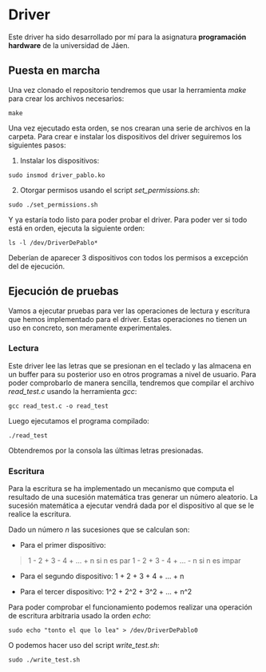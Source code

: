 ﻿
# Driver

Este driver ha sido desarrollado por mí para la asignatura **programación hardware** de la universidad de Jáen.

## Puesta en marcha

Una vez clonado el repositorio tendremos que usar la herramienta _make_ para crear los archivos necesarios:

```console
make
```

Una vez ejecutado esta orden, se nos crearan una serie de archivos en la carpeta. Para crear e instalar los dispositivos del driver seguiremos los siguientes pasos:

1. Instalar los dispositivos:

```console
sudo insmod driver_pablo.ko
```

2. Otorgar permisos usando el script _set_permissions.sh_:

```console
sudo ./set_permissions.sh
```

Y ya estaría todo listo para poder probar el driver. Para poder ver si todo está en orden, ejecuta la siguiente orden:

```console
ls -l /dev/DriverDePablo*
```

Deberían de aparecer 3 dispositivos con todos los permisos a excepción del de ejecución.

## Ejecución de pruebas

Vamos a ejecutar pruebas para ver las operaciones de lectura y escritura que hemos implementado para el driver. Estas operaciones no tienen un uso en concreto, son meramente experimentales.

### Lectura

Este driver lee las letras que se presionan en el teclado y las almacena en un buffer para su posterior uso en otros programas a nivel de usuario. Para poder comprobarlo de manera sencilla, tendremos que compilar el archivo _read_test.c_ usando la herramienta _gcc_:

```console
gcc read_test.c -o read_test
```

Luego ejecutamos el programa compilado:

```console
./read_test
```

Obtendremos por la consola las últimas letras presionadas.

### Escritura

Para la escritura se ha implementado un mecanismo que computa el resultado de una sucesión matemática tras generar un número aleatorio. La sucesión matemática a ejecutar vendrá dada por el dispositivo al que se le realice la escritura.

Dado un número _n_ las sucesiones que se calculan son:

- Para el primer dispositivo: 
> 1 - 2 + 3 - 4 + ... + n si n es par
> 1 - 2 + 3 - 4 + ... - n si n es impar 

- Para el segundo dispositivo: 1 + 2 + 3 + 4 + ... + n

- Para el tercer dispositivo: 1^2  + 2^2 + 3^2 + ... + n^2 

Para poder comprobar el funcionamiento podemos realizar una operación de escritura arbitraria usado la orden _echo_:

```console
sudo echo "tonto el que lo lea" > /dev/DriverDePablo0
```

O podemos hacer uso del script _write_test.sh_:

```console
sudo ./write_test.sh
```
